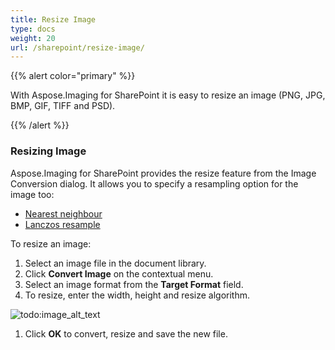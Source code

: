 ```yaml
---
title: Resize Image
type: docs
weight: 20
url: /sharepoint/resize-image/
---
```


{{% alert color="primary" %}} 

With Aspose.Imaging for SharePoint it is easy to resize an image (PNG, JPG, BMP, GIF, TIFF and PSD).

{{% /alert %}} 
### **Resizing Image**
Aspose.Imaging for SharePoint provides the resize feature from the Image Conversion dialog. It allows you to specify a resampling option for the image too:

- [Nearest neighbour](https://en.wikipedia.org/wiki/Nearest-neighbor_interpolation)
- [Lanczos resample](https://en.wikipedia.org/wiki/Lanczos_resampling)

To resize an image:

1. Select an image file in the document library.
1. Click **Convert Image** on the contextual menu.
1. Select an image format from the **Target Format** field.
1. To resize, enter the width, height and resize algorithm. 

![todo:image_alt_text](resize-image_1.png)

1. Click **OK** to convert, resize and save the new file.
